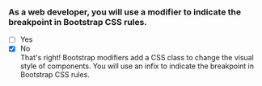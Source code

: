 ### As a web developer, you will use a modifier to indicate the breakpoint in Bootstrap CSS rules.

- [ ] Yes
- [x] No <br>
      That's right! Bootstrap modifiers add a CSS class to change the visual style of components. You will use an infix to indicate the breakpoint in Bootstrap CSS rules.

